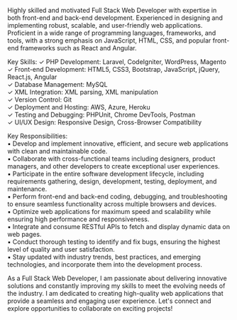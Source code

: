 Highly skilled and motivated Full Stack Web Developer with expertise in both front-end and back-end development. Experienced in designing and implementing robust, scalable, and user-friendly web applications. Proficient in a wide range of programming languages, frameworks, and tools, with a strong emphasis on JavaScript, HTML, CSS, and popular front-end frameworks such as React and Angular.

Key Skills:
✓ PHP Development: Laravel, CodeIgniter, WordPress, Magento</br>
✓ Front-end Development: HTML5, CSS3, Bootstrap, JavaScript, jQuery, React.js, Angular</br>
✓ Database Management: MySQL</br>
✓ XML Integration: XML parsing, XML manipulation</br>
✓ Version Control: Git</br>
✓ Deployment and Hosting: AWS, Azure, Heroku</br>
✓ Testing and Debugging: PHPUnit, Chrome DevTools, Postman</br>
✓ UI/UX Design: Responsive Design, Cross-Browser Compatibility</br>

Key Responsibilities:</br>
▪ Develop and implement innovative, efficient, and secure web applications with clean and maintainable code.</br>
▪ Collaborate with cross-functional teams including designers, product managers, and other developers to create exceptional user experiences.</br>
▪ Participate in the entire software development lifecycle, including requirements gathering, design, development, testing, deployment, and maintenance.</br>
▪ Perform front-end and back-end coding, debugging, and troubleshooting to ensure seamless functionality across multiple browsers and devices.</br>
▪ Optimize web applications for maximum speed and scalability while ensuring high performance and responsiveness.</br>
▪ Integrate and consume RESTful APIs to fetch and display dynamic data on web pages.</br>
▪ Conduct thorough testing to identify and fix bugs, ensuring the highest level of quality and user satisfaction.</br>
▪ Stay updated with industry trends, best practices, and emerging technologies, and incorporate them into the development process.</br>

As a Full Stack Web Developer, I am passionate about delivering innovative solutions and constantly improving my skills to meet the evolving needs of the industry. I am dedicated to creating high-quality web applications that provide a seamless and engaging user experience. Let's connect and explore opportunities to collaborate on exciting projects!
